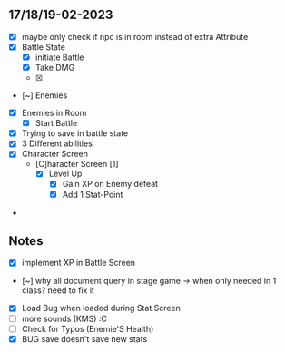 ## 17/18/19-02-2023

- [X] maybe only check if npc is in room instead of extra Attribute
- [X] Battle State
  - [X] initiate Battle
  - [X] Take DMG
  - [X]
- [~] Enemies
- [X] Enemies in Room
  - [X] Start Battle
- [X] Trying to save in battle state
- [X] 3 Different abilities
- [X] Character Screen
  - [C]haracter Screen [1]
    - [X] Level Up 
      - [X] Gain XP on Enemy defeat
      - [X] Add 1 Stat-Point
- 



## Notes
- [X] implement XP in Battle Screen
- [~] why all document query in stage game -> when only needed in 1 class? need to fix it
- [X] Load Bug when loaded during Stat Screen
- [ ] more sounds (KMS) :C
- [ ] Check for Typos (Enemie'S Health)
- [X] BUG save doesn't save new stats